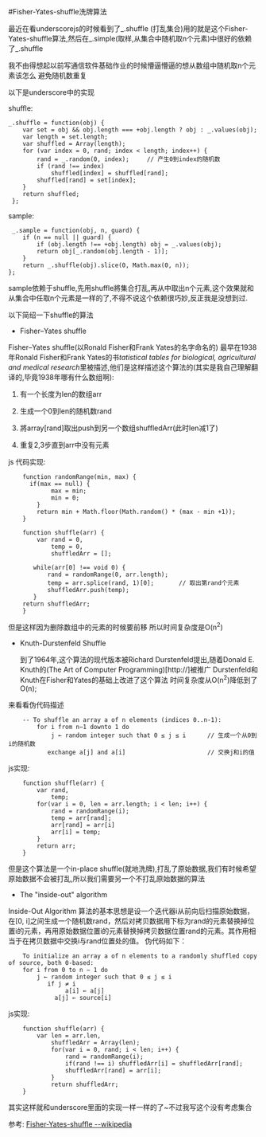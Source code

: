 #Fisher-Yates-shuffle洗牌算法

最近在看underscorejs的时候看到了_.shuffle (打乱集合)用的就是这个Fisher-Yates-shuffle算法,然后在_.simple(取样,从集合中随机取n个元素)中很好的依赖了_.shuffle

我不由得想起以前写通信软件基础作业的时候懵逼懵逼的想从数组中随机取n个元素该怎么
避免随机数重复

以下是underscore中的实现

shuffle: 
    
    _.shuffle = function(obj) {
        var set = obj && obj.length === +obj.length ? obj : _.values(obj);
        var length = set.length;
        var shuffled = Array(length);
        for (var index = 0, rand; index < length; index++) {
            rand = _.random(0, index);     // 产生0到index的随机数
            if (rand !== index) 
                shuffled[index] = shuffled[rand];
            shuffled[rand] = set[index];
        }
        return shuffled;
     };


 sample:

     _.sample = function(obj, n, guard) {
        if (n == null || guard) {
            if (obj.length !== +obj.length) obj = _.values(obj);
            return obj[_.random(obj.length - 1)];
        }
        return _.shuffle(obj).slice(0, Math.max(0, n));
    };

sample依赖于shuffle,先用shuffle將集合打乱,再从中取出n个元素,这个效果就和从集合中任取n个元素是一样的了,不得不说这个依赖很巧妙,反正我是没想到过.

以下简绍一下shuffle的算法

 + Fisher–Yates shuffle

 Fisher–Yates shuffle(以Ronald Fisher和Frank Yates的名字命名的) 最早在1938年Ronald Fisher和Frank Yates的书*tatistical tables for biological, agricultural and medical research*里被描述,他们是这样描述这个算法的(其实是我自己理解翻译的,毕竟1938年哪有什么数组啊):
  1. 有一个长度为len的数组arr

  2. 生成一个0到len的随机数rand

  3. 將array[rand]取出push到另一个数组shuffledArr(此时len减1了)

  4. 重复2,3步直到arr中没有元素

 js 代码实现:

        function randomRange(min, max) {
      	  if(max == null) {
                max = min;
    	    	min = 0;
            }
            return min + Math.floor(Math.random() * (max - min +1));
        }

        function shuffle(arr) {
            var rand = 0,
                temp = 0,
                shuffledArr = [];
            
           while(arr[0] !== void 0) {
               rand = randomRange(0, arr.length);
               temp = arr.splice(rand, 1)[0];       // 取出第rand个元素
               shuffledArr.push(temp);
           }
        return shuffledArr;
        }

 但是这样因为删除数组中的元素的时候要前移
所以时间复杂度是O(n<sup>2</sup>)

  + Knuth-Durstenfeld Shuffle

     到了1964年,这个算法的现代版本被Richard Durstenfeld提出,随着Donald E. Knuth的(The Art of Computer Programming)[http://]被推广
Durstenfeld和Knuth在Fisher和Yates的基础上改进了这个算法
时间复杂度从O(n<sup>2</sup>)降低到了O(n);

 来看看伪代码描述
    
        -- To shuffle an array a of n elements (indices 0..n-1):
	        for i from n−1 downto 1 do					
    	        j ← random integer such that 0 ≤ j ≤ i 		// 生成一个从0到i的随机数
     	       exchange a[j] and a[i] 						// 交换j和i的值

 js实现:
	
        function shuffle(arr) {
            var rand,
                temp;	
            for(var i = 0, len = arr.length; i < len; i++) {
                rand = randomRange(i);
                temp = arr[rand];
                arr[rand] = arr[i]
                arr[i] = temp;
            }
            return arr;
        }

 但是这个算法是一个in-place shuffle(就地洗牌),打乱了原始数据,我们有时候希望原始数据不会被打乱,所以我们需要另一个不打乱原始数据的算法

 + The "inside-out" algorithm

 Inside-Out Algorithm 算法的基本思想是设一个迭代器i从前向后扫描原始数据，在[0, i]之间生成一个随机数rand，然后对拷贝数据用下标为rand的元素替换掉位置i的元素，再用原始数据位置i的元素替换掉拷贝数据位置rand的元素。其作用相当于在拷贝数据中交换i与rand位置处的值。 伪代码如下：

        To initialize an array a of n elements to a randomly shuffled copy of source, both 0-based:
  		for i from 0 to n − 1 do
      	    j ← random integer such that 0 ≤ j ≤ i
      	       if j ≠ i
                    a[i] ← a[j]
                 a[j] ← source[i]

 js实现:
    
        function shuffle(arr) {
            var len = arr.len,
                shuffledArr = Array(len);
                for(var i = 0, rand; i < len; i++) {
                    rand = randomRange(i);
                    if(rand !== i) shuffledArr[i] = shuffledArr[rand];
                    shuffledArr[rand] = arr[i];
                }
                return shuffledArr;
        }
 其实这样就和underscore里面的实现一样一样的了~不过我写这个没有考虑集合

参考: [Fisher-Yates-shuffle --wikipedia](http://en.wikipedia.org/wiki/Fisher-Yates_shuffle)